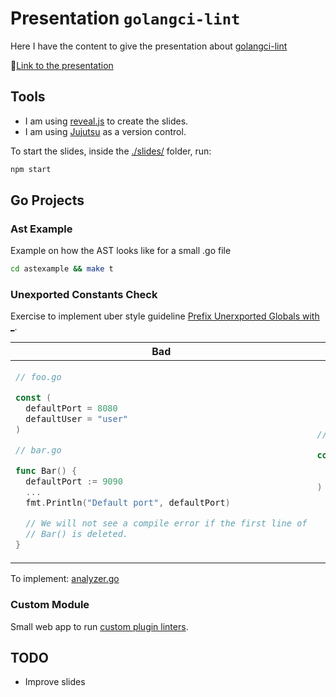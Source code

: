 # Presentation `golangci-lint`

Here I have the content to give the presentation about [golangci-lint][1]

🔗[Link to the presentation][5]

## Tools

- I am using [reveal.js][2] to create the slides.
- I am using [Jujutsu][3] as a version control.

To start the slides, inside the [./slides/](./slides/) folder, run:

```bash
npm start
```

## Go Projects

### Ast Example

Example on how the AST looks like for a small .go file

```bash
cd astexample && make t
```

### Unexported Constants Check

Exercise to implement uber style guideline [Prefix Unerxported Globals with _](https://github.com/uber-go/guide/blob/master/style.md#prefix-unexported-globals-with-_).

<table>
<thead><tr><th>Bad</th><th>Good</th></tr></thead>
<tbody>
<tr><td>

```go
// foo.go

const (
  defaultPort = 8080
  defaultUser = "user"
)

// bar.go

func Bar() {
  defaultPort := 9090
  ...
  fmt.Println("Default port", defaultPort)

  // We will not see a compile error if the first line of
  // Bar() is deleted.
}
```

</td><td>

```go
// foo.go

const (
  _defaultPort = 8080
  _defaultUser = "user"
)
```

</td></tr>
</tbody></table>

To implement: [analyzer.go](./unexportedconstantscheck/analyzer.go)

### Custom Module

Small web app to run [custom plugin linters][4].

## TODO

- Improve slides

[1]: https://golangci-lint.run/
[2]: https://revealjs.com/
[3]: https://github.com/jj-vcs/jj
[4]: https://golangci-lint.run/plugins/module-plugins/
[5]: https://manuelarte.github.io/presentation-golangci-lint/
